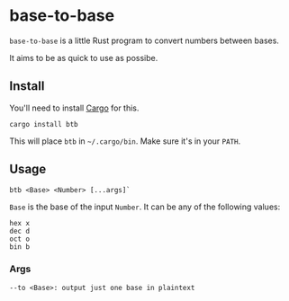 # base-to-base

`base-to-base` is a little Rust program to convert numbers between bases.

It aims to be as quick to use as possibe.

## Install

You'll need to install [Cargo](https://doc.rust-lang.org/cargo/getting-started/installation.html) for this.

```
cargo install btb
```

This will place `btb` in `~/.cargo/bin`. Make sure it's in your `PATH`.

## Usage

```
btb <Base> <Number> [...args]`
```

`Base` is the base of the input `Number`. It can be any of the following values:

```
hex x
dec d
oct o
bin b
```

### Args

```
--to <Base>: output just one base in plaintext
```



